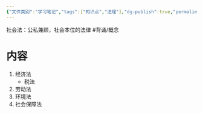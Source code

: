 ```yaml
---
{"文件类别":"学习笔记","tags":["知识点","法理"],"dg-publish":true,"permalink":"/学习笔记studyup/法理学/社会法/","dgPassFrontmatter":true,"created":"2024-10-25T14:25:24.270+08:00","updated":"2024-10-25T14:27:15.400+08:00"}
---
```


社会法：公私兼顾，社会本位的法律 #背诵/概念 
# 内容
1. 经济法
	- 税法
2. 劳动法
3. 环境法
4. 社会保障法